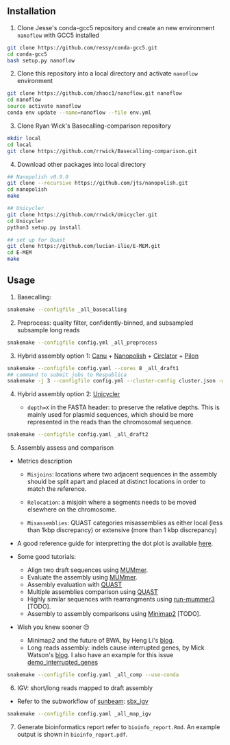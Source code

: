 ## Installation

1. Clone Jesse's conda-gcc5 repository and create an new environment `nanoflow` with GCC5 installed
  
  ```bash
  git clone https://github.com/ressy/conda-gcc5.git
  cd conda-gcc5
  bash setup.py nanoflow
  ```
2. Clone this repository into a local directory and activate `nanoflow` environment
  ```bash
  git clone https://github.com/zhaoc1/nanoflow.git nanoflow
  cd nanoflow
  source activate nanoflow
  conda env update --name=nanoflow --file env.yml
  ```
 
3. Clone Ryan Wick's Basecalling-comparison repository
  ```bash
  mkdir local
  cd local
  git clone https://github.com/rrwick/Basecalling-comparison.git
  ```

4. Download other packages into local directory
  ```bash
  ## Nanopolish v0.9.0
  git clone --recursive https://github.com/jts/nanopolish.git
  cd nanopolish
  make
  
  ## Unicycler
  git clone https://github.com/rrwick/Unicycler.git
  cd Unicycler
  python3 setup.py install
  
  ## set up for Quast
  git clone https://github.com/lucian-ilie/E-MEM.git
  cd E-MEM
  make
  ```

## Usage
1. Basecalling:
  ```bash
  snakemake --configfile _all_basecalling
  ```

2. Preprocess: quality filter, confidently-binned, and subsampled subsample long reads
  ```bash
  snakemake --configfile config.yml _all_preprocess
  ```
 
3. Hybrid assembly option 1: [ Canu](http://canu.readthedocs.io/en/latest/quick-start.html) + [ Nanopolish](http://nanopolish.readthedocs.io/en/latest/installation.html#installing-a-particular-release) + [ Circlator](https://github.com/sanger-pathogens/circlator/wiki/Brief-instructions) + [ Pilon](https://github.com/broadinstitute/pilon/wiki)
  ```bash
  snakemake --configfile config.yaml --cores 8 _all_draft1
  ## command to submit jobs to Respublica
  snakemake -j 3 --configfile config.yml --cluster-config cluster.json -w 90 --notemp -p -c "qsub -cwd -r n -V -l h_vmem={cluster.h_vmem} -l m_mem_free={cluster.m_mem_free} -pe smp {threads}" _all_draft1
  ```
  
4. Hybrid assembly option 2: [ Unicycler](https://github.com/rrwick/Unicycler#method-hybrid-assembly)

   * `depth=X` in the FASTA header: to preserve the relative depths. This is mainly used for plasmid sequences, which should be more represented in the reads than the chromosomal sequence.
 
  ```bash
  snakemake --configfile config.yaml _all_draft2
  ```

5. Assembly assess and comparison

  * Metrics description
    
    * `Misjoins`: locations where two adjacent sequences in the assembly should be split apart and placed at distinct locations in order to match the reference.

    * `Relocation`: a misjoin where a segments needs to be moved elsewhere on the chromosome.
    
     * `Misassemblies`: QUAST categories misassemblies as either local (less than 1kbp discrepancy) or extensive (more than 1 kbp discrepancy)
    
  * A good reference guide for interpretting the dot plot is available [ here](http://mummer.sourceforge.net/manual/AlignmentTypes.pdf).
    
  * Some good tutorials:
    - Align two draft sequences using [ MUMmer](http://mummer.sourceforge.net/manual/#aligningdraft).
    - Evaluate the assembly using [ MUMmer](http://nanopolish.readthedocs.io/en/latest/quickstart_consensus.html).
    - Assembly evaluation with [ QUAST](http://denbi-nanopore-training-course.readthedocs.io/en/latest/assembly_qc/quast.html)
    - Multiple assemblies comparison using [ QUAST](http://quast.bioinf.spbau.ru/manual.html#faq_q16)
    - Highly similar sequences with rearrangments using [ run-mummer3](http://mummer.sourceforge.net/manual/#mummer3) [TODO].
    - Assembly to assembly comparisons using [ Minimap2](https://github.com/lh3/minimap2/issues/109) [TODO].
    
   * Wish you knew sooner 😔
      - Minimap2 and the future of BWA, by Heng Li's [blog](https://lh3.github.io/2018/04/02/minimap2-and-the-future-of-bwa).
      - Long reads assembly: indels cause interrupted genes, by Mick Watson's [blog](http://www.opiniomics.org/a-simple-test-for-uncorrected-insertions-and-deletions-indels-in-bacterial-genomes/). I also have an example for this issue [ demo_interrupted_genes](https://github.com/zhaoc1/nanoflow/blob/master/demo_interruptted_genes.pdf)
  
  ```bash  
  snakemake --configfile config.yaml _all_comp --use-conda
  ```
  
 6. IGV: short/long reads mapped to draft assembly
   
   * Refer to the subworkflow of [ sunbeam](http://sunbeam.readthedocs.io/en/latest/): [ sbx_igv](https://github.com/sunbeam-labs/sbx_igv)
   
   ```bash
   snakemake --configfile config.yaml _all_map_igv
   ```
 
 7. Generate bioinformatics report refer to `bioinfo_report.Rmd`. An example output is shown in `bioinfo_report.pdf`.

